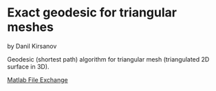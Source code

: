 # Exact geodesic for triangular meshes

by Danil Kirsanov

Geodesic (shortest path) algorithm for triangular mesh (triangulated 2D surface in 3D).

[Matlab File Exchange](https://mathworks.com/matlabcentral/fileexchange/18168-exact-geodesic-for-triangular-meshes)
